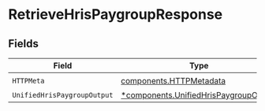 # RetrieveHrisPaygroupResponse


## Fields

| Field                                                                                         | Type                                                                                          | Required                                                                                      | Description                                                                                   |
| --------------------------------------------------------------------------------------------- | --------------------------------------------------------------------------------------------- | --------------------------------------------------------------------------------------------- | --------------------------------------------------------------------------------------------- |
| `HTTPMeta`                                                                                    | [components.HTTPMetadata](../../models/components/httpmetadata.md)                            | :heavy_check_mark:                                                                            | N/A                                                                                           |
| `UnifiedHrisPaygroupOutput`                                                                   | [*components.UnifiedHrisPaygroupOutput](../../models/components/unifiedhrispaygroupoutput.md) | :heavy_minus_sign:                                                                            | N/A                                                                                           |